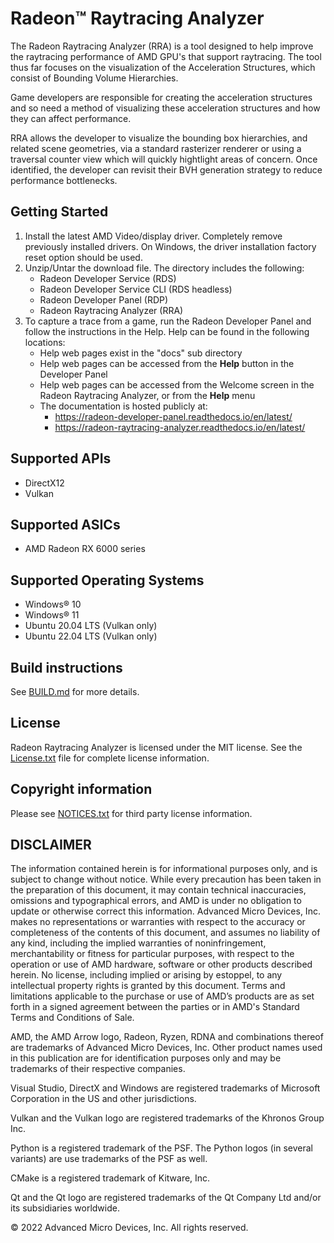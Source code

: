 # Radeon™ Raytracing Analyzer

The Radeon Raytracing Analyzer (RRA) is a tool designed to help improve the raytracing performance of AMD GPU's that support raytracing.
The tool thus far focuses on the visualization of the Acceleration Structures, which consist of Bounding Volume Hierarchies.

Game developers are responsible for creating the acceleration structures and so need a method of visualizing these acceleration structures
and how they can affect performance.

RRA allows the developer to visualize the bounding box hierarchies, and related scene geometries, via a standard rasterizer renderer or using
a traversal counter view which will quickly hightlight areas of concern. Once identified, the developer can revisit their BVH generation strategy
to reduce performance bottlenecks.

## Getting Started

1. Install the latest AMD Video/display driver. Completely remove previously installed drivers.  On Windows, the driver installation factory reset option should be used.
2. Unzip/Untar the download file. The directory includes the following:
   * Radeon Developer Service (RDS)
   * Radeon Developer Service CLI (RDS headless)
   * Radeon Developer Panel (RDP)
   * Radeon Raytracing Analyzer (RRA)
3. To capture a trace from a game, run the Radeon Developer Panel and follow the instructions in the Help. Help can be found in the following locations:
   * Help web pages exist in the "docs" sub directory
   * Help web pages can be accessed from the **Help** button in the Developer Panel
   * Help web pages can be accessed from the Welcome screen in the Radeon Raytracing Analyzer, or from the **Help** menu
   * The documentation is hosted publicly at:
     * https://radeon-developer-panel.readthedocs.io/en/latest/
     * https://radeon-raytracing-analyzer.readthedocs.io/en/latest/

## Supported APIs
 * DirectX12
 * Vulkan

## Supported ASICs
* AMD Radeon RX 6000 series

## Supported Operating Systems
* Windows® 10
* Windows® 11
* Ubuntu 20.04 LTS (Vulkan only)
* Ubuntu 22.04 LTS (Vulkan only)

## Build instructions
See [BUILD.md](BUILD.md) for more details.

## License ##
Radeon Raytracing Analyzer is licensed under the MIT license. See the [License.txt](License.txt) file for complete license information.

## Copyright information ##
Please see [NOTICES.txt](NOTICES.txt) for third party license information.

## DISCLAIMER ##
The information contained herein is for informational purposes only, and is subject to change without notice. While every
precaution has been taken in the preparation of this document, it may contain technical inaccuracies, omissions and typographical
errors, and AMD is under no obligation to update or otherwise correct this information. Advanced Micro Devices, Inc. makes no
representations or warranties with respect to the accuracy or completeness of the contents of this document, and assumes no
liability of any kind, including the implied warranties of noninfringement, merchantability or fitness for particular purposes, with
respect to the operation or use of AMD hardware, software or other products described herein. No license, including implied or
arising by estoppel, to any intellectual property rights is granted by this document. Terms and limitations applicable to the purchase
or use of AMD’s products are as set forth in a signed agreement between the parties or in AMD's Standard Terms and Conditions
of Sale.

AMD, the AMD Arrow logo, Radeon, Ryzen, RDNA and combinations thereof are trademarks of Advanced Micro Devices, Inc. Other product names used in
this publication are for identification purposes only and may be trademarks of their respective companies.

Visual Studio, DirectX and Windows are registered trademarks of Microsoft Corporation in the US and other jurisdictions.

Vulkan and the Vulkan logo are registered trademarks of the Khronos Group Inc.

Python is a registered trademark of the PSF. The Python logos (in several variants) are use trademarks of the PSF as well.

CMake is a registered trademark of Kitware, Inc.

Qt and the Qt logo are registered trademarks of the Qt Company Ltd and/or its subsidiaries worldwide.


© 2022 Advanced Micro Devices, Inc. All rights reserved.
